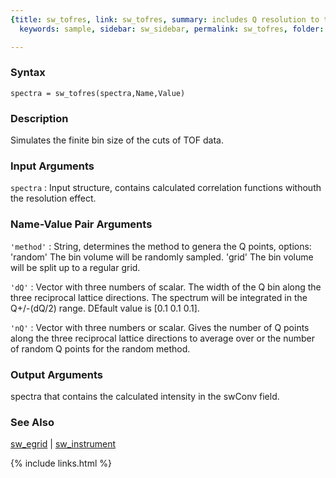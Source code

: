 ```yaml
---
{title: sw_tofres, link: sw_tofres, summary: includes Q resolution to the spectrum,
  keywords: sample, sidebar: sw_sidebar, permalink: sw_tofres, folder: swfiles, mathjax: 'true'}

---
```


### Syntax

`spectra = sw_tofres(spectra,Name,Value)`

### Description

Simulates the finite bin size of the cuts of TOF data.
 

### Input Arguments

`spectra`
: Input structure, contains calculated correlation functions
  withouth the resolution effect.

### Name-Value Pair Arguments

`'method'`
: String, determines the method to genera the Q points, options:
      'random'    The bin volume will be randomly sampled.
      'grid'      The bin volume will be split up to a regular
                  grid.

`'dQ'`
: Vector with three numbers of scalar. The width of the Q bin
  along the three reciprocal lattice directions. The spectrum
  will be integrated in the Q+/-(dQ/2) range. DEfault value is
  [0.1 0.1 0.1].

`'nQ'`
: Vector with three numbers or scalar. Gives the number of Q
  points along the three reciprocal lattice directions to average
  over or the number of random Q points for the random method.

### Output Arguments

spectra that contains the calculated intensity in the swConv field.

### See Also

[sw_egrid](sw_egrid) \| [sw_instrument](sw_instrument)

{% include links.html %}
